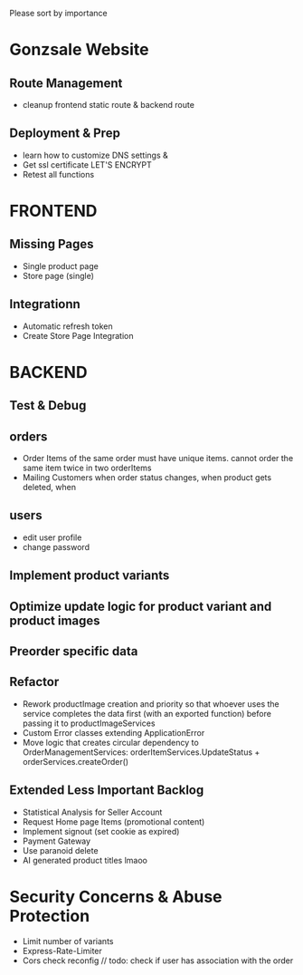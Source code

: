 Please sort by importance
# Gonzsale Website
## Route Management
- cleanup frontend static route & backend route

## Deployment & Prep
- learn how to customize DNS settings &
- Get ssl certificate LET'S ENCRYPT
- Retest all functions

# FRONTEND
## Missing Pages
- Single product page
- Store page (single)

## Integrationn
- Automatic refresh token
- Create Store Page Integration 

# BACKEND
## Test & Debug

## orders
- Order Items of the same order must have unique items. cannot order the same item twice in two orderItems
- Mailing Customers when order status changes, when product gets deleted, when  

## users
- edit user profile
- change password

## Implement product variants

## Optimize update logic for product variant and product images

## Preorder specific data

## Refactor
- Rework productImage creation and priority so that whoever uses the service completes the data first (with an exported function) before passing it to productImageServices
- Custom Error classes extending ApplicationError
- Move logic that creates circular dependency to OrderManagementServices: orderItemServices.UpdateStatus + orderServices.createOrder()

## Extended Less Important Backlog
- Statistical Analysis for Seller Account
- Request Home page Items (promotional content)
- Implement signout (set cookie as expired)
- Payment Gateway
- Use paranoid delete
- AI generated product titles lmaoo

# Security Concerns & Abuse Protection
- Limit number of variants
- Express-Rate-Limiter
- Cors check reconfig
// todo: check if user has association with the order